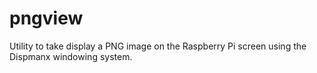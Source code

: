 pngview
=======

Utility to take display a PNG image on the Raspberry Pi screen using the Dispmanx windowing system.
